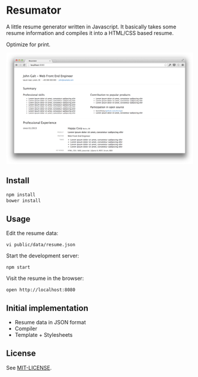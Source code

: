 # Resumator

A little resume generator written in Javascript. It basically takes some resume information and compiles it into a HTML/CSS based resume.

Optimize for print.

![screenshot.png](screenshot.png)

## Install

    npm install
    bower install

## Usage

Edit the resume data:

    vi public/data/resume.json

Start the development server:

    npm start

Visit the resume in the browser:

    open http://localhost:8080

## Initial implementation

- Resume data in JSON format
- Compiler
- Template + Stylesheets

## License

See [MIT-LICENSE](MIT-LICENSE).

